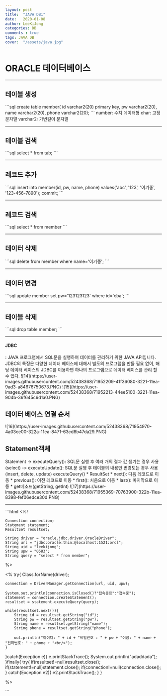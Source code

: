 ```yaml
---
layout: post
title:  "JAVA DB1"
date:   2020-01-08
author: LeeKiJong
categories: DB
comments : true
tags: JAVA DB
cover:  "/assets/java.jpg"
---
```

<h1>ORACLE 데이터베이스</h1>

<hr>
<h2>테이블 생성</h2>
```sql
create table member(
id varchar2(20) primary key,
pw varchar2(20), 
name varchar2(20), 
phone varchar2(20);
```
number: 수치 데이터형  
char: 고정 문자열  
varchar2: 가변길이 문자열
<hr>
<h2>테이블 검색</h2>
```sql
select * from tab;
```
<hr>
<h2>레코드 추가</h2>
```sql
insert into member(id, pw, name, phone) values('abc', '123', '이기종', '123-456-7890');
commit;
```
<hr>
<h2>레코드 검색</h2>
```sql
select * from member
```
<hr>
<h2>데이터 삭제</h2>
```sql
delete from member where name='이기종';
```

<hr>
<h2>데이터 변경</h2>
```sql
update member set pw='123123123' where id='cba';
```
<hr>
<h2>테이블 삭제</h2>
```sql
drop table member;
```
<hr>
<h4>JDBC</h4>
: JAVA 프로그램에서 SQL문을 실행하여 데이터를 관리하기 위한 JAVA API입니다.  
JDBC의 특징은 다양한 데이터 베이스에 대해서 별도의 프로그램을 만들 필요 없이, 해당 데이터 베이스의 JDBC를 이용하면 하나의 프로그램으로 데이터 베이스를 관리 할 수 있다.
![14](https://user-images.githubusercontent.com/52438368/71952209-41f36080-3221-11ea-9ad3-a84676750673.PNG)
![15](https://user-images.githubusercontent.com/52438368/71952213-44ee5100-3221-11ea-904b-36f645c6d1a0.PNG)
<h2>데이터 베이스 연결 순서</h2>
![16](https://user-images.githubusercontent.com/52438368/71954970-4a03ce00-322a-11ea-8471-63cd8b47da29.PNG)
<h2>Statement객체</h2>
<interface>Statement  
  -> executeQuery(): SQL문 실행 후 여러 개의 결과 값 생기는 경우 사용(select)
  -> executeUpdate(): SQL문 실행 후 테이블의 내용만 변경도는 경우 사용(insert, delete, update)
executeQuery()
   * ResultSet
       * next(): 다음 레코드로 이동
       * previous(): 이전 레코드로 이동
       * first(): 처음으로 이동
       * last(): 마지막으로 이동
       * get메소드(getString, getInt)
![17](https://user-images.githubusercontent.com/52438368/71955369-70763900-322b-11ea-8398-fef06edce30d.PNG)
<hr>
```html
  <body>
<%!

	Connection connection;
	Statement statement;
	ResultSet resultset;
	
	String driver = "oracle.jdbc.driver.OracleDriver";
	String url = "jdbc:oracle:thin:@localhost:1521:orcl";
	String uid = "leekijong";
	String upw = "0583";
	String query = "select * from member";
	
%>

<%
try{
	Class.forName(driver);
	
	connection = DriverManager.getConnection(url, uid, upw);
	
	System.out.println(connection.isClosed()?"접속종료":"접속중");
	statement = connection.createStatement();
	resultset = statement.executeQuery(query);
	
	while(resultset.next()){
		String id = resultset.getString("id");
		String pw = resultset.getString("pw");
		String name = resultset.getString("name");
		String phone = resultset.getString("phone");
		
		out.println("아이디: " + id + "비밀번호 : " + pw + "이름: " + name + "전화번호: " + phone + "<br/>");
	}
}catch(Exception e){
	e.printStackTrace();
	System.out.println("adaddada");
}finally{
	try{
		if(resultset!=null)resultset.close();
		if(statement!=null)statement.close();
		if(connection!=null)connection.close();
	} catch(Exception e2){
		e2.printStackTrace();
	}
}
	
	
%>
</body>
```
